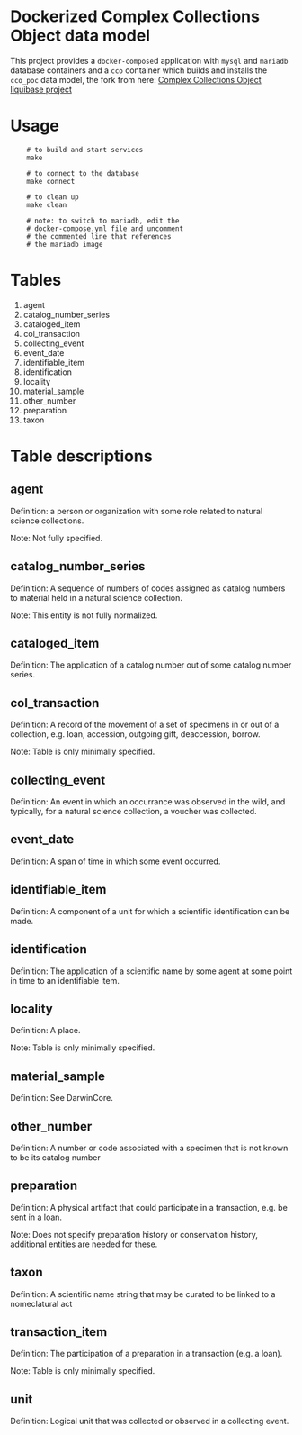 Dockerized Complex Collections Object data model
================================================

This project provides a `docker-compose`d application with `mysql` and `mariadb` database containers and a `cco` container which builds and installs the `cco_poc` data model, the fork from here: [Complex Collections Object liquibase project](https://github.com/Inkimar/cco_poc)

# Usage

		# to build and start services
		make

		# to connect to the database
		make connect
	
		# to clean up
		make clean

		# note: to switch to mariadb, edit the 
		# docker-compose.yml file and uncomment
		# the commented line that references 
		# the mariadb image

# Tables

1. agent                 
2. catalog_number_series 
3. cataloged_item        
4. col_transaction       
5. collecting_event      
6. event_date            
7. identifiable_item     
8. identification        
9. locality              
10. material_sample       
11. other_number          
12. preparation           
13. taxon          

# Table descriptions

## agent

Definition: a person or organization with some role related to natural science collections.

Note: Not fully specified.
 
## catalog_number_series 

Definition: A sequence of numbers of codes assigned as catalog numbers to material held in a natural science collection.

Note: This entity is not fully normalized.

## cataloged_item    

Definition: The application of a catalog number out of some catalog number series.

## col_transaction  

Definition: A record of the movement of a set of specimens in or out of a collection, e.g. loan, accession, outgoing gift, deaccession, borrow.

Note: Table is only minimally specified.

## collecting_event      

Definition: An event in which an occurrance was observed in the wild, and typically, for a natural science collection, a voucher was collected.

## event_date    

Definition: A span of time in which some event occurred.

## identifiable_item  

Definition: A component of a unit for which a scientific identification can be made.

## identification        

Definition: The application of a scientific name by some agent at some point in time to an identifiable item.
 
## locality  

Definition: A place.

Note: Table is only minimally specified. 

## material_sample

Definition: See DarwinCore.

## other_number 

Definition: A number or code associated with a specimen that is not known to be its catalog number

## preparation  

Definition: A physical artifact that could participate in a transaction, e.g. be sent in a loan.

Note: Does not specify preparation history or conservation history, additional entities are needed for these.

## taxon  

Definition: A scientific name string that may be curated to be linked to a nomeclatural act
 
## transaction_item

Definition:  The participation of a preparation in a transaction (e.g. a loan).

Note: Table is only minimally specified.

## unit

Definition: Logical unit that was collected or observed in a collecting event.


